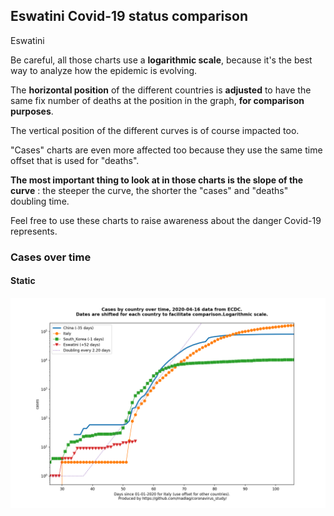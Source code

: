 ## Eswatini Covid-19 status comparison 

Eswatini



Be careful, all those charts use a **logarithmic scale**, because it's the best way to analyze how the epidemic is evolving.
 
The **horizontal position** of the different countries is **adjusted** to have the same fix number of deaths at the position in the graph, **for comparison purposes**.

The vertical position of the different curves is of course impacted too.

"Cases" charts are even more affected too because they use the same time offset that is used for "deaths".

**The most important thing to look at in those charts is the slope of the curve** : the steeper the curve, the shorter the "cases" and "deaths" doubling time.

Feel free to use these charts to raise awareness about the danger Covid-19 represents. 


 
### Cases over time
 
#### Static
![Eswatini covid-19 cases static chart](https://raw.githubusercontent.com/madlag/coronavirus_study/master/notebooks/graphs/2020-04-16/countries/Eswatini/2020-04-16_Eswatini_cases.png "Eswatini covid-19 cases static chart")   

